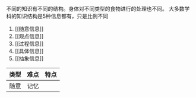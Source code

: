 不同的知识有不同的结构。身体对不同类型的食物进行的处理也不同。
大多数学科的知识结构是5种信息都有，只是比例不同

1. [[随意信息]]
2. [[观点信息]]
3. [[过程信息]]
4. [[具体信息]]
5. [[抽象信息]]

| 类型 | 难点 | 特点 |
| ---- | ---- | ---- |
| 随意 | 记忆     |      |
